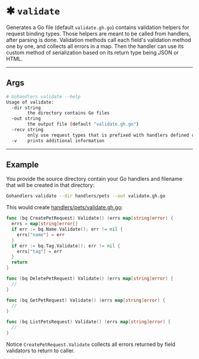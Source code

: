 # ✱ `validate`

Generates a Go file (default `validate.gh.go`) contains validation helpers for request binding types. Those helpers are meant to be called from handlers, after parsing is done. Validation methods call each field's validation method one by one, and collects all errors in a map. Then the handler can use its custom method of serialization based on its return type being JSON or HTML.

---

## Args

```sh
# Gohandlers validate --help
Usage of validate:
  -dir string
        the directory contains Go files
  -out string
        the output file (default "validate.gh.go")
  -recv string
        only use request types that is prefixed with handlers defined on this type
  -v    prints additional information
```

---

## Example

You provide the source directory contain your Go handlers and filename that will be created in that directory:

```sh
Gohandlers validate --dir handlers/pets --out validate.gh.go
```

This would create [handlers/pets/validate.gh.go](https://github.com/ufukty/gohandlers-petstore/blob/main/handlers/pets/validate.gh.go):

```go
func (bq CreatePetRequest) Validate() (errs map[string]error) {
  errs = map[string]error{}
  if err := bq.Name.Validate(); err != nil {
    errs["name"] = err
  }
  if err := bq.Tag.Validate(); err != nil {
    errs["tag"] = err
  }
  return
}

func (bq DeletePetRequest) Validate() (errs map[string]error) {
  //
}

func (bq GetPetRequest) Validate() (errs map[string]error) {
  //
}

func (bq ListPetsRequest) Validate() (errs map[string]error) {
  //
}
```

Notice `CreatePetRequest.Validate` collects all errors returned by field validators to return to caller.
